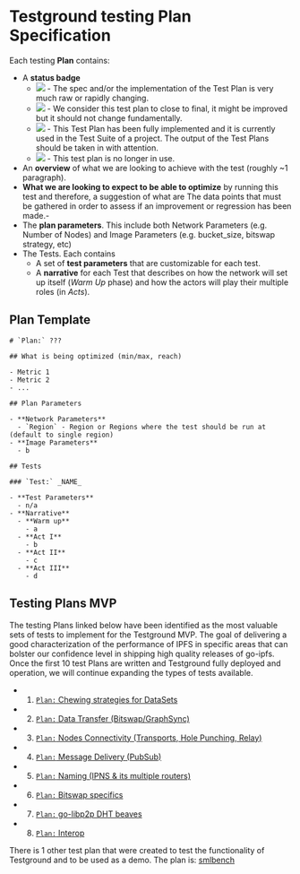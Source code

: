 # Testground testing Plan Specification

Each testing **Plan** contains:
- A **status badge**
  - ![](https://img.shields.io/badge/status-wip-orange.svg?style=flat-square) - The spec and/or the implementation of the Test Plan is very much raw or rapidly changing.
  - ![](https://img.shields.io/badge/status-stable-green.svg?style=flat-square) - We consider this test plan to close to final, it might be improved but it should not change fundamentally.
  - ![](https://img.shields.io/badge/status-reliable-brightgreen.svg?style=flat-square) - This Test Plan has been fully implemented and it is currently used in the Test Suite of a project. The output of the Test Plans should be taken in with attention.
  - ![](https://img.shields.io/badge/status-deprecated-red.svg?style=flat-square) - This test plan is no longer in use.
- An **overview** of what we are looking to achieve with the test (roughly ~1 paragraph).
- **What we are looking to expect to be able to optimize** by running this test and therefore, a suggestion of what are The data points that must be gathered in order to assess if an improvement or regression has been made.-
- The **plan parameters**. This include both Network Parameters (e.g. Number of Nodes) and Image Parameters (e.g. bucket_size, bitswap strategy, etc)
- The Tests. Each contains
  - A set of **test parameters** that are customizable for each test.
  - A **narrative** for each Test that describes on how the network will set up itself (_Warm Up_ phase) and how the actors will play their multiple roles (in _Acts_).

## Plan Template

```
# `Plan:` ???

## What is being optimized (min/max, reach)

- Metric 1
- Metric 2
- ...

## Plan Parameters

- **Network Parameters**
  - `Region` - Region or Regions where the test should be run at (default to single region)
- **Image Parameters**
  - b

## Tests

### `Test:` _NAME_

- **Test Parameters**
  - n/a
- **Narrative**
  - **Warm up**
    - a
  - **Act I**
    - b
  - **Act II**
    - c
  - **Act III**
    - d
```

## Testing Plans MVP

The testing Plans linked below have been identified as the most valuable sets of tests to implement for the Testground MVP. The goal of delivering a good characterization of the performance of IPFS in specific areas that can bolster our confidence level in shipping high quality releases of go-ipfs. Once the first 10 test Plans are written and Testground fully deployed and operation, we will continue expanding the types of tests available.

- 01. [`Plan:` Chewing strategies for DataSets](../plans/chew-datasets)
- 02. [`Plan:` Data Transfer (Bitswap/GraphSync)](../plans/data-transfer)
- 03. [`Plan:` Nodes Connectivity (Transports, Hole Punching, Relay)](../plans/nodes-connectivity)
- 04. [`Plan:` Message Delivery (PubSub)](../plans/message-delivery)
- 05. [`Plan:` Naming (IPNS & its multiple routers)](../plans/naming)
- 06. [`Plan:` Bitswap specifics](../plans/bitswap-tuning)
- 07. [`Plan:` go-libp2p DHT beaves](../plans/dht)
- 08. [`Plan:` Interop](https://github.com/testground/testground/issues/138)

There is 1 other test plan that were created to test the functionality of Testground and to be used as a demo. The plan is: [smlbench](../plans/smlbench)
